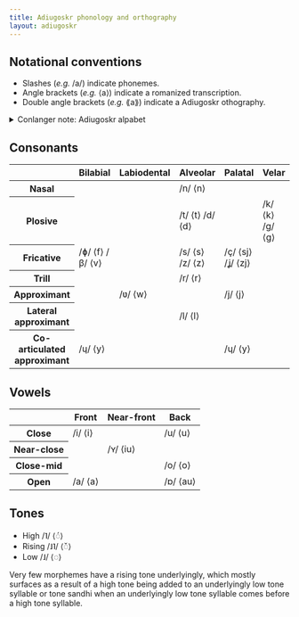 ```yaml
---
title: Adiugoskr phonology and orthography
layout: adiugoskr
---
```


## Notational conventions
* Slashes (*e.g.* /a/) indicate phonemes.
* Angle brackets (*e.g.* ⟨a⟩) indicate a romanized transcription.
* Double angle brackets (*e.g.* ⟪a⟫) indicate a Adiugoskr othography.

<details class="conlanger-note">
  <summary>Conlanger note: Adiugoskr alpabet</summary>

  <p>There's supposed to be a custom alphabet for Adiugoskr, but I haven't digitized it yet so it's not on this page.</p>
</details>

## Consonants
<table class="table-auto"><thead>
  <tr>
    <th></th>
    <th>Bilabial</th>
    <th>Labiodental</th>
    <th>Alveolar</th>
    <th>Palatal</th>
    <th>Velar</th>
    <th>Uvular</th>
  </tr></thead>
<tbody>
  <tr>
    <th>Nasal</th>
    <td></td>
    <td></td>
    <td>/n/ ⟨n⟩</td>
    <td></td>
    <td></td>
    <td></td>
  </tr>
  <tr>
    <th>Plosive</th>
    <td></td>
    <td></td>
    <td>/t/ ⟨t⟩ /d/ ⟨d⟩</td>
    <td></td>
    <td>/k/ ⟨k⟩ /g/ ⟨g⟩</td>
    <td></td>
  </tr>
  <tr>
    <th>Fricative</th>
    <td>/ɸ/ ⟨f⟩ /β/ ⟨v⟩</td>
    <td></td>
    <td>/s/ ⟨s⟩ /z/ ⟨z⟩</td>
    <td>/ç/ ⟨sj⟩ /ʝ/ ⟨zj⟩</td>
    <td></td>
    <td></td>
  </tr>
  <tr>
    <th>Trill</th>
    <td></td>
    <td></td>
    <td>/r/ ⟨r⟩</td>
    <td></td>
    <td></td>
    <td>/ʀ/ ⟨rr⟩</td>
  </tr>
  <tr>
    <th>Approximant</th>
    <td></td>
    <td>/ʋ/ ⟨w⟩</td>
    <td></td>
    <td>/j/ ⟨j⟩</td>
    <td></td>
    <td></td>
  </tr>
  <tr>
    <th>Lateral approximant</th>
    <td></td>
    <td></td>
    <td>/l/ ⟨l⟩</td>
    <td></td>
    <td></td>
    <td></td>
  </tr>
  <tr>
    <th>Co-articulated approximant</th>
    <td>/ɥ/ ⟨y⟩</td>
    <td></td>
    <td></td>
    <td>/ɥ/ ⟨y⟩</td>
    <td></td>
    <td></td>
  </tr>
</tbody></table>

## Vowels
<table><thead>
  <tr>
    <th></th>
    <th>Front</th>
    <th>Near-front</th>
    <th>Back</th>
  </tr></thead>
<tbody>
  <tr>
    <th>Close</th>
    <td>/i/ ⟨i⟩</td>
    <td></td>
    <td>/u/ ⟨u⟩</td>
  </tr>
  <tr>
    <th>Near-close</th>
    <td></td>
    <td>/ʏ/ ⟨iu⟩</td>
    <td></td>
  </tr>
  <tr>
    <th>Close-mid</th>
    <td></td>
    <td></td>
    <td>/o/ ⟨o⟩</td>
  </tr>
  <tr>
    <th>Open</th>
    <td>/a/ ⟨a⟩</td>
    <td></td>
    <td>/ɒ/ ⟨au⟩</td>
  </tr>
</tbody>
</table>

## Tones
* High /˥/ ⟨◌́⟩
* Rising /˩˥/ ⟨◌̌⟩
* Low /˩/ ⟨◌⟩

Very few morphemes have a rising tone underlyingly, which mostly surfaces as a result of a high tone being added to an underlyingly low tone syllable or tone sandhi when an underlyingly low tone syllable comes before a high tone syllable.